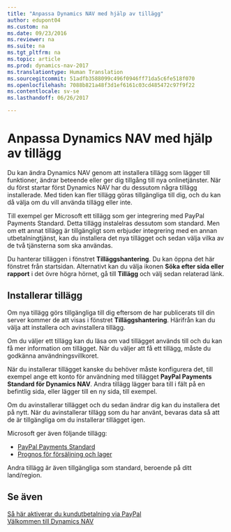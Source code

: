 ```yaml
---
title: "Anpassa Dynamics NAV med hjälp av tillägg"
author: edupont04
ms.custom: na
ms.date: 09/23/2016
ms.reviewer: na
ms.suite: na
ms.tgt_pltfrm: na
ms.topic: article
ms.prod: dynamics-nav-2017
ms.translationtype: Human Translation
ms.sourcegitcommit: 51adfb3588099c496f0946ff71da5c6fe518f070
ms.openlocfilehash: 7088b821a48f3d1ef6161c03cd485472c97f9f22
ms.contentlocale: sv-se
ms.lasthandoff: 06/26/2017

---
```


# <a name="customizing-dynamics-nav-using-extensions"></a>Anpassa Dynamics NAV med hjälp av tillägg
Du kan ändra Dynamics NAV genom att installera tillägg som lägger till funktioner, ändrar beteende eller ger dig tillgång till nya onlinetjänster.
När du först startar först Dynamics NAV har du dessutom några tillägg installerade. Med tiden kan fler tillägg göras tillgängliga till dig, och du kan då välja om du vill använda tillägg eller inte.

Till exempel ger Microsoft ett tillägg som ger integrering med PayPal Payments Standard. Detta tillägg instalelras dessutom som standard.
Men om ett annat tillägg är tillgängligt som erbjuder integrering med en annan utbetalningtjänst, kan du installera det nya tillägget och sedan välja vilka av de två tjänsterna som ska användas.  

Du hanterar tilläggen i fönstret **Tilläggshantering**. Du kan öppna det här fönstret från startsidan. Alternativt kan du välja ikonen **Söka efter sida eller rapport** i det övre högra hörnet, gå till **Tillägg** och välj sedan relaterad länk.   

## <a name="installing-an-extension"></a>Installerar tillägg
Om nya tillägg görs tillgängliga till dig eftersom de har publicerats till din server kommer de att visas i fönstret **Tilläggshantering**. Härifrån kan du välja att installera och avinstallera tillägg.  

Om du väljer ett tillägg kan du läsa om vad tillägget används till och du kan få mer information om tillägget. När du väljer att få ett tillägg, måste du godkänna användningsvillkoret.  

När du installerar tillägget kanske du behöver måste konfigurera det, till exempel ange ett konto för användning med tillägget **PayPal Payments Standard för Dynamics NAV**.
Andra tillägg lägger bara till i fält på en befintlig sida, eller lägger till en ny sida, till exempel.   

Om du avinstallerar tillägget och du sedan ändrar dig kan du installera det på nytt. När du avinstallerar tillägg som du har använt, bevaras data så att de är tillgängliga om du installerar tillägget igen.  

Microsoft ger även följande tillägg:  
- [PayPal Payments Standard](ui-extensions-paypal-payments-standard.md)  
- [Prognos för försäljning och lager](ui-extensions-sales-forecast.md)  

Andra tillägg är även tillgängliga som standard, beroende på ditt land/region.

## <a name="see-also"></a>Se även  
[Så här aktiverar du kundutbetalning via PayPal](sales-how-enable-customer-payments-paypal.md)  
[Välkommen till Dynamics NAV](across-get-started.md)  

